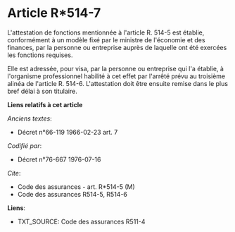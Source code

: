 # Article R*514-7

L'attestation de fonctions mentionnée à l'article R. 514-5 est établie, conformément à un modèle fixé par le ministre de
l'économie et des finances, par la personne ou entreprise auprès de laquelle ont été exercées les fonctions requises.

Elle est adressée, pour visa, par la personne ou entreprise qui l'a établie, à l'organisme professionnel habilité à cet effet
par l'arrêté prévu au troisième alinéa de l'article R. 514-6. L'attestation doit être ensuite remise dans le plus bref délai
à son titulaire.

**Liens relatifs à cet article**

_Anciens textes_:

  - Décret n°66-119 1966-02-23 art. 7

_Codifié par_:

  - Décret n°76-667 1976-07-16

_Cite_:

  - Code des assurances - art. R*514-5 (M)
  - Code des assurances R514-5, R514-6

**Liens**:

  - TXT_SOURCE: Code des assurances R511-4
